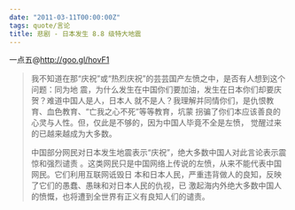 ```yaml
---
date: "2011-03-11T00:00:00Z"
tags: quote/言论
title: 悲剧 - 日本发生 8.8 级特大地震
---
```


一点五@<http://goo.gl/hovF1>
> 我不知道在那“庆祝”或“热烈庆祝”的芸芸国产左愤之中，是否有人想到这个问题：同为地
> 震，为什么发生在中国你们要加油，发生在日本你们却要庆贺？难道中国人是人，日本人
> 就不是人？我理解并同情你们，是仇恨教育、血色教育、“亡我之心不死”等等教育，坑蒙
> 拐骗了你们本应该善良的心灵与人性。但，仅此是不够的，因为中国人毕竟不全是左愤，
> 觉醒过来的已越来越成为大多数。
> 
> 中国部分网民对日本发生地震表示“庆祝”，绝大多数中国人对此言论表示震惊和强烈谴责
> 。这类网民只是中国网络上传说的左愤，从来不能代表中国网民。它们利用互联网诋毁日
> 本和日本人民，严重违背做人的良知，反映了它们的愚蠢、愚昧和对日本人民的仇视，已
> 激起海内外绝大多数中国人的愤慨，也将遭到全世界有正义有良知人们的谴责。
